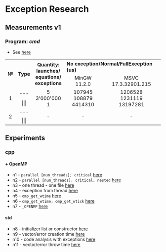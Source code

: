 # Exception Research

## Measurements v1

### Program: *cmd*
- See [here](./program/cmd/main.cpp)

<table>
    <!-- header -->
    <tr>
        <td rowspan="2"> 
            <b>№</b>
        </td>
        <td rowspan="2">
            <b>Type</b>
        </td>
        <td rowspan="2">
            <div align="center">
                <b>
                    Quantity:<br>
                    launches/<br> 
                    equations/<br>
                    exceptions
                </b>
            </div>
        </td>
        <td rowspan="1" colspan="2">
            <b>No exception/Normal/FullException (us)</b>
        </td>
    </tr>
    <tr align="center">
        <td>
            MinGW 11.2.0
        </td>
        <td>
            MSVC 17.3.32901.215
        </td>
    </tr>
    <!-- body -->
    <!-- next -->
    <tr align="center">
        <td rowspan="2"> 
            1
        </td>
        <td rowspan="1"> 
            ---
        </td>
        <td rowspan="2"> 
            5<br> <!-- launches -->
            3'000'000<br> <!-- equations -->
            1<br> <!-- exceptions -->
        </td>
        <!-- mingw -->
        <td rowspan="2"> 
            107945<br>
            108879<br>
            4414310<br>
        </td>
        <!-- msvc -->
        <td rowspan="2"> 
            1206528<br>
            1231119<br>
            13197281<br>
        </td>
    </tr>
    <tr align="center">
        <td rowspan="1"> 
            |||
        </td>
    </tr>
    <!-- next -->
        <tr align="center">
        <td rowspan="2"> 
            2
        </td>
        <td rowspan="1"> 
            ---
        </td>
        <td rowspan="2"> 
            -
        </td>
        <td rowspan="2"> 
            -
        </td>
        <td rowspan="2"> 
            -
        </td>
    </tr>
    <tr align="center">
        <td rowspan="1"> 
            |||
        </td>
    </tr>
</table>

## Experiments


### cpp

#### + OpenMP
- n1 - `parallel [num_threads]; critical` [here](./experiments/n1/main.cpp)
- n2 - `parallel [num_threads]; critical; nested` [here](./experiments/n2/main.cpp)
- n3 - one thread - one file [here](./experiments/n3/main.cpp)
- n4 - exception from thread [here](./experiments/n4/main.cpp)
- n5 - `omp_get_wtime` [here](./experiments/n5/main.cpp)
- n6 - `omp_get_wtime; omp_get_wtick` [here](./experiments/n6/main.cpp)
- n7 - `_OPENMP` [here](./experiments/n7/main.cpp)

#### std
- n8 - initializer list or constructor [here](./experiments/n8/main.cpp)
- n9 - vector/error creation time [here](./experiments/n9/main.cpp)
- n10 - code analysis with exceptions [here](./experiments/n10/main.cpp)
- n11 - vector/error throw time [here](./experiments/n11/main.cpp)
